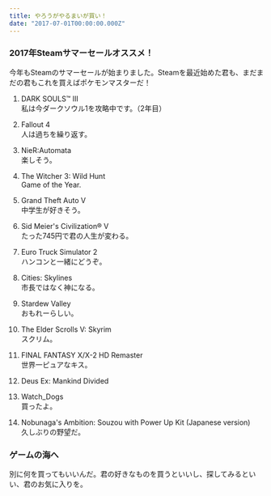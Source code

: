 ```yaml
---
title: やろうがやるまいが買い！
date: "2017-07-01T00:00:00.000Z"
---
```


### 2017年Steamサマーセールオススメ！

今年もSteamのサマーセールが始まりました。Steamを最近始めた君も、まだまだの君もこれを買えばポケモンマスターだ！

1. DARK SOULS™ III  
私は今ダークソウル1を攻略中です。（2年目）

2. Fallout 4  
人は過ちを繰り返す。

3. NieR:Automata  
楽しそう。

4. The Witcher 3: Wild Hunt  
Game of the Year.

5. Grand Theft Auto V  
中学生が好きそう。

6. Sid Meier's Civilization® V  
たった745円で君の人生が変わる。

7. Euro Truck Simulator 2  
ハンコンと一緒にどうぞ。

8. Cities: Skylines  
市長ではなく神になる。

9. Stardew Valley  
おもれーらしい。

10. The Elder Scrolls V: Skyrim  
スクリム。

11. FINAL FANTASY X/X-2 HD Remaster  
世界一ピュアなキス。

12. Deus Ex: Mankind Divided

13. Watch_Dogs  
買ったよ。

14. Nobunaga's Ambition: Souzou with Power Up Kit (Japanese version)  
久しぶりの野望だ。

### ゲームの海へ

別に何を買ってもいいんだ。君の好きなものを買うといいし、探してみるといい、君のお気に入りを。